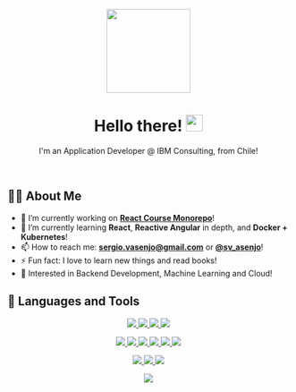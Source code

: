<!-- https://www.seekpng.com/ipng/u2w7t4u2y3u2y3u2_open-man-with-laptop-vector-png/ -->
<p align="center">
    <img src="https://i.imgur.com/epT0VMi.png" width="150px">
</p>

<h1 align="center">Hello there! <img src="https://raw.githubusercontent.com/MartinHeinz/MartinHeinz/master/wave.gif" width="30px"></h1>

<p align="center">I'm an Application Developer @ IBM Consulting, from Chile!</p>
<br/>

## 🙋‍♂️ About Me ##
- 🔭 I’m currently working on [**React Course Monorepo**](https://github.com/sergio-asenjo/react-course-monorepo)!
- 🌱 I’m currently learning **React**, **Reactive Angular** in depth, and **Docker + Kubernetes**!
- 📫 How to reach me: **sergio.vasenjo@gmail.com** or [**@sv_asenjo**](https://twitter.com/sv_asenjo)!
- ⚡ Fun fact: I love to learn new things and read books!
- 🧐 Interested in Backend Development, Machine Learning and Cloud!

<!-- icons by Icons8 | https://icons8.com/icons -->
## 🚀 Languages and Tools ##
<p align="center">
    <a href="https://www.python.org/" target="_blank"> <img src="https://img.icons8.com/color/48/000000/python--v1.png"/> </a>
    <a href="https://www.java.com" target="_blank"> <img src="https://img.icons8.com/color/48/000000/java-coffee-cup-logo--v1.png"/> </a>
    <a href="https://dotnet.microsoft.com/" target="_blank"> <img src="https://img.icons8.com/color/48/000000/c-sharp-logo.png"/> </a>
    <a href="https://www.javascript.com/" target="_blank"> <img src="https://img.icons8.com/color/48/000000/javascript--v1.png"/> </a>
</p>
<p align="center">
    <a href="https://www.w3.org/html/" target="_blank"> <img src="https://img.icons8.com/color/48/000000/html-5--v1.png"/> </a>
    <a href="https://www.w3schools.com/css/" target="_blank"> <img src="https://img.icons8.com/color/48/000000/css3.png"/> </a>
    <a href="https://angular.io/" target="_blank"> <img src="https://img.icons8.com/color/48/000000/angularjs.png"/> </a>
    <a href="https://ionicframework.com/" target="_blank"> <img src="https://img.icons8.com/ios-filled/50/000000/ionic.png"/> </a>
    <a href="https://www.typescriptlang.org/" target="_blank"> <img src="https://img.icons8.com/color/48/000000/typescript.png"/> </a>
    <a href="https://reactjs.org/" target="_blank"> <img src="https://img.icons8.com/color/48/000000/react-native.png"/> </a>
</p>
<p align="center">
    <a href="https://www.mysql.com/" target="_blank"> <img src="https://img.icons8.com/color/48/000000/mysql-logo.png"/> </a>
    <a href="https://www.microsoft.com/sql-server/" target="_blank"> <img src="https://img.icons8.com/color/48/000000/microsoft-sql-server.png"/> </a>
    <a href="https://www.mongodb.com/" target="_blank"> <img src="https://img.icons8.com/color/48/000000/mongodb.png"/> </a>
</p>
<p align="center">
    <a href="github.com/" target="_blank"> <img src="https://img.icons8.com/color/48/000000/git.png"/> </a>
</p>